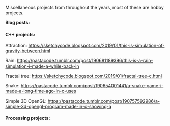 Miscellaneous projects from throughout the years, most of these are hobby projects.

**Blog posts:**

#### C++ projects:

Attraction: https://sketchycode.blogspot.com/2019/01/this-is-simulation-of-gravity-between.html

Rain: https://pastacode.tumblr.com/post/190681189396/this-is-a-rain-simulation-i-made-a-while-back-in

Fractal tree: https://sketchycode.blogspot.com/2019/01/fractal-tree-c.html

Snake: https://pastacode.tumblr.com/post/190654001441/a-snake-game-i-made-a-long-time-ago-in-c-uses

Simple 3D OpenGL: https://pastacode.tumblr.com/post/190757592986/a-simple-3d-opengl-program-made-in-c-showing-a

#### Processing projects:
